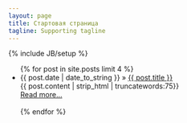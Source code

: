 ```yaml
---
layout: page
title: Стартовая страница
tagline: Supporting tagline
---
```

{% include JB/setup %}

<ul >
    {% for post in site.posts limit 4 %}
    <li><span>{{ post.date | date_to_string }}</span> &raquo; <a href="{{ BASE_PATH }}{{ post.url }}">{{ post.title }}</a></li>
        {{ post.content | strip_html | truncatewords:75}}<br>
            <a href="{{ post.url }}">Read more...</a><br><br>
    {% endfor %}
</ul>

